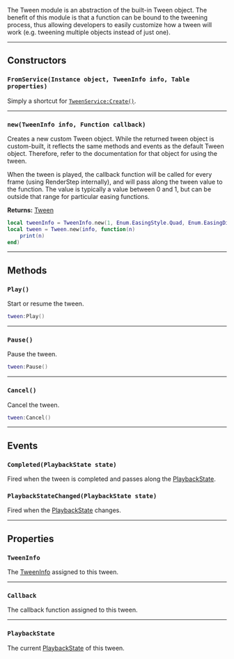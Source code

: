 The Tween module is an abstraction of the built-in Tween object. The benefit of this module is that a function can be bound to the tweening process, thus allowing developers to easily customize how a tween will work (e.g. tweening multiple objects instead of just one).

--------------------

## Constructors

### `FromService(Instance object, TweenInfo info, Table properties)`
Simply a shortcut for [`TweenService:Create()`](https://developer.roblox.com/en-us/api-reference/function/TweenService/Create).

--------------------

### `new(TweenInfo info, Function callback)`
Creates a new custom Tween object. While the returned tween object is custom-built, it reflects the same methods and events as the default Tween object. Therefore, refer to the documentation for that object for using the tween.

When the tween is played, the callback function will be called for every frame (using RenderStep internally), and will pass along the tween value to the function. The value is typically a value between 0 and 1, but can be outside that range for particular easing functions.

**Returns:** [Tween](https://developer.roblox.com/en-us/api-reference/class/Tween)

```lua
local tweenInfo = TweenInfo.new(1, Enum.EasingStyle.Quad, Enum.EasingDirection.Out)
local tween = Tween.new(info, function(n)
	print(n)
end)
```

--------------------

## Methods

### `Play()`
Start or resume the tween.

```lua
tween:Play()
```

--------------------

### `Pause()`
Pause the tween.

```lua
tween:Pause()
```

--------------------

### `Cancel()`
Cancel the tween.

```lua
tween:Cancel()
```

--------------------

## Events

### `Completed(PlaybackState state)`
Fired when the tween is completed and passes along the [PlaybackState](https://developer.roblox.com/en-us/api-reference/enum/PlaybackState).

### `PlaybackStateChanged(PlaybackState state)`
Fired when the [PlaybackState](https://developer.roblox.com/en-us/api-reference/enum/PlaybackState) changes.

--------------------

## Properties

### `TweenInfo`
The [TweenInfo](https://developer.roblox.com/en-us/api-reference/property/Tween/TweenInfo) assigned to this tween.

--------------------

### `Callback`
The callback function assigned to this tween.

--------------------

### `PlaybackState`
The current [PlaybackState](https://developer.roblox.com/en-us/api-reference/enum/PlaybackState) of this tween.